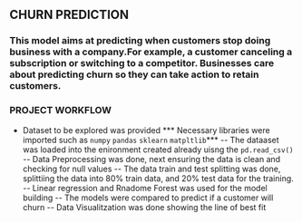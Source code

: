 ## CHURN PREDICTION
### This model aims at predicting when customers stop doing business with a company.For example, a customer canceling a subscription or switching to a competitor. Businesses care about predicting churn so they can take action to retain customers.
### PROJECT WORKFLOW
- Dataset to be explored was provided
*** Necessary libraries were imported such as `numpy` `pandas` `sklearn` `matpltlib`***
-- The dataaset was loaded into the enironment created already uisng the `pd.read_csv()`
-- Data Preprocessing was done, next ensuring the data is clean and checking for null values
-- The data train and test splitting was done, splittiing the data into 80% train data, and 20% test data for the training.
-- Linear regression and Rnadome Forest was used for the model building
-- The models were compared to predict if a customer will churn
-- Data Visualitzation was done showing the line of best fit
